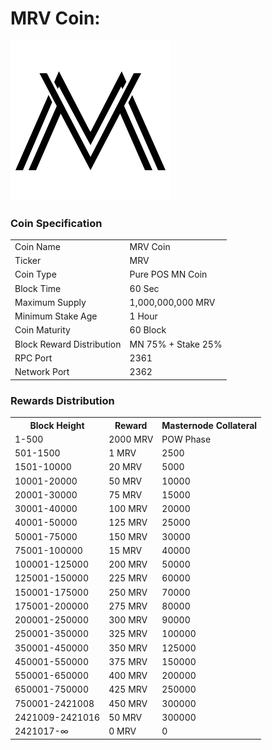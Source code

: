 MRV Coin:
=======================================

<a href='https://github.com/MRVofficial/MRVCoin/releases' target='_blank'>
<img src='https://raw.githubusercontent.com/MRVofficial/MRVCoin/master/src/qt/res/icons/bitcoin.png'></img>
</a>

### Coin Specification


<table>
<tr><td>Coin Name</td><td>MRV Coin</td></tr>
<tr><td>Ticker</td><td>MRV</td></tr>
<tr><td>Coin Type</td><td>Pure POS MN Coin</td></tr>
<tr><td>Block Time</td><td>60 Sec</td></tr>
<tr><td>Maximum Supply</td><td>1,000,000,000 MRV</td></tr>
<tr><td>Minimum Stake Age</td><td>1 Hour</td></tr>
<tr><td>Coin Maturity</td><td>60 Block</td></tr>
<tr><td>Block Reward Distribution </td><td>MN 75% + Stake 25%</td></tr>
<tr><td>RPC Port</td><td>2361</td></tr>
<tr><td>Network Port</td><td>2362</td></tr>
</table>


### Rewards Distribution

<table>
<th>Block Height</th><th>Reward</th><th>Masternode Collateral</th>
<tr><td>1-500</td><td>2000 MRV</td><td>POW Phase</td>
<tr><td>501-1500</td><td>1 MRV</td><td>2500</td>
<tr><td>1501-10000</td><td>20 MRV</td><td>5000</td>
<tr><td>10001-20000</td><td>50 MRV</td><td>10000</td>
<tr><td>20001-30000</td><td>75 MRV</td><td>15000</td>
<tr><td>30001-40000</td><td>100 MRV</td><td>20000</td>
<tr><td>40001-50000</td><td>125 MRV</td><td>25000</td>
<tr><td>50001-75000</td><td>150 MRV</td><td>30000</td>
<tr><td>75001-100000</td><td>15 MRV</td><td>40000</td>
<tr><td>100001-125000</td><td>200 MRV</td><td>50000</td>
<tr><td>125001-150000</td><td>225 MRV</td><td>60000</td>
<tr><td>150001-175000</td><td>250 MRV</td><td>70000</td>
<tr><td>175001-200000</td><td>275 MRV</td><td>80000</td>
<tr><td>200001-250000</td><td>300 MRV</td><td>90000</td>
<tr><td>250001-350000</td><td>325 MRV</td><td>100000</td>
<tr><td>350001-450000</td><td>350 MRV</td><td>125000</td>
<tr><td>450001-550000</td><td>375 MRV</td><td>150000</td>
<tr><td>550001-650000</td><td>400 MRV</td><td>200000</td>
<tr><td>650001-750000</td><td>425 MRV</td><td>250000</td>
<tr><td>750001-2421008</td><td>450 MRV</td><td>300000</td>
<tr><td>2421009-2421016</td><td>50 MRV</td><td>300000</td>
<tr><td>2421017-∞</td><td>0 MRV</td><td>0</td>
</table>